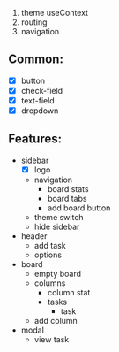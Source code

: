 1. theme useContext
2. routing
3. navigation

## Common:
- [x] button
- [x] check-field
- [x] text-field
- [x] dropdown

## Features:
- sidebar
    - [x] logo
    - navigation
        - board stats
        - board tabs
        - add board button
    - theme switch
    - hide sidebar
- header
    - add task
    - options
- board
    - empty board
    - columns
        - column stat
        - tasks
            - task
    - add column
- modal
    - view task
    
